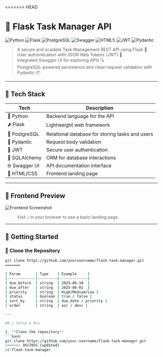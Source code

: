 <<<<<<< HEAD
# 📝 Flask Task Manager API

![Python](https://img.shields.io/badge/Python-3.10+-blue?style=for-the-badge&logo=python)
![Flask](https://img.shields.io/badge/Flask-2.x-black?style=for-the-badge&logo=flask)
![PostgreSQL](https://img.shields.io/badge/PostgreSQL-316192?style=for-the-badge&logo=postgresql&logoColor=white)
![Swagger](https://img.shields.io/badge/Swagger--UI-85EA2D?style=for-the-badge&logo=swagger&logoColor=black)
![HTML5](https://img.shields.io/badge/HTML5-E34F26?style=for-the-badge&logo=html5&logoColor=white)
![JWT](https://img.shields.io/badge/JWT-000000?style=for-the-badge&logo=jsonwebtokens&logoColor=white)
![Pydantic](https://img.shields.io/badge/Pydantic-BaseModel-blue?style=for-the-badge)

> A secure and scalable Task Management REST API using Flask 🚀  
> User authentication with JSON Web Tokens (JWT) 🔐  
> Integrated Swagger UI for exploring APIs 🔍  
> PostgreSQL-powered persistence and clean request validation with Pydantic 📦  

---

## 🔧 Tech Stack

| Tech           | Description                                     |
|----------------|-------------------------------------------------|
| 🐍 Python      | Backend language for the API                    |
| 🌶 Flask       | Lightweight web framework                       |
| 🐘 PostgreSQL  | Relational database for storing tasks and users |
| 🧾 Pydantic    | Request body validation                         |
| 🔐 JWT         | Secure user authentication                      |
| 🧪 SQLAlchemy  | ORM for database interactions                   |
| 🌐 Swagger UI  | API documentation interface                     |
| 🎨 HTML/CSS    | Frontend landing page                           |

---

## 📸 Frontend Preview

![Frontend Screenshot](https://camo.githubusercontent.com/c5a56212e220f3aea3254e03173fa3f6aadd5685e23fa353460f862ed51a3fa2/68747470733a2f2f696d672e736869656c64732e696f2f62616467652f4a6176615363726970742d4553362b2d4637444631453f7374796c653d666f722d7468652d6261646765266c6f676f3d6a617661736372697074266c6f676f436f6c6f723d626c61636b)

> Visit `/` in your browser to see a basic landing page.

---

## 🚀 Getting Started

### 📁 Clone the Repository

```bash
git clone https://github.com/yourusername/flask-task-manager.git
=======

| Param       | Type    | Example     |
|-------------|---------|-------------|
| due_before  | string  | 2025-06-10  |
| due_after   | string  | 2025-06-01  |
| priority    | string  | High/Medium/Low |
| status      | boolean | true / false |
| sort_by     | string  | due_date / priority |
| order       | string  | asc / desc |

---

## 🔧 Setup & Run

1. **Clone the repository**  
```bash
git clone https://github.com/your-username/flask-task-manager.git
>>>>>>> 3617055 (updated)
cd flask-task-manager
